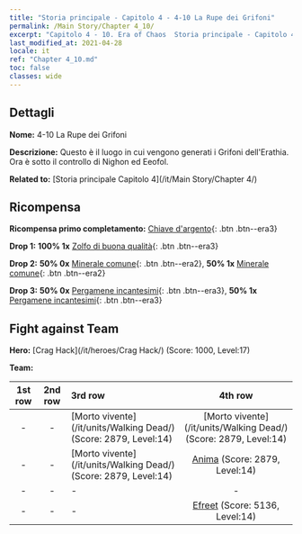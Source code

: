 ```yaml
---
title: "Storia principale - Capitolo 4 - 4-10 La Rupe dei Grifoni"
permalink: /Main Story/Chapter 4_10/
excerpt: "Capitolo 4 - 10. Era of Chaos  Storia principale - Capitolo 4_10. 4-10 La Rupe dei Grifoni"
last_modified_at: 2021-04-28
locale: it
ref: "Chapter 4_10.md"
toc: false
classes: wide
---
```


## Dettagli

 **Nome:** 4-10 La Rupe dei Grifoni

 **Descrizione:** Questo è il luogo in cui vengono generati i Grifoni dell'Erathia. Ora è sotto il controllo di Nighon ed Eeofol.

 **Related to:** [Storia principale Capitolo 4](/it/Main Story/Chapter 4/)

## Ricompensa

 **Ricompensa primo completamento:** [Chiave d'argento](/ItemsIT/con_693/){: .btn .btn--era3}

 **Drop 1:** **100% 1x** [Zolfo di buona qualità](/ItemsIT/mat_15/){: .btn .btn--era3}

 **Drop 2:** **50% 0x** [Minerale comune](/ItemsIT/mat_6/){: .btn .btn--era2}, **50% 1x** [Minerale comune](/ItemsIT/mat_6/){: .btn .btn--era2}

 **Drop 3:** **50% 0x** [Pergamene incantesimi](/ItemsIT/con_694/){: .btn .btn--era3}, **50% 1x** [Pergamene incantesimi](/ItemsIT/con_694/){: .btn .btn--era3}


## Fight against Team
 **Hero:** [Crag Hack](/it/heroes/Crag Hack/) (Score: 1000, Level:17)

 **Team:**


  | 1st row | 2nd row | 3rd row | 4th row |
  |:----:|:----:|:----|:----:|
  | - | - | [Morto vivente](/it/units/Walking Dead/) (Score: 2879, Level:14)  | [Morto vivente](/it/units/Walking Dead/) (Score: 2879, Level:14)  |
  | - | - | [Morto vivente](/it/units/Walking Dead/) (Score: 2879, Level:14)  | [Anima](/it/units/Wight/) (Score: 2879, Level:14)  |
  | - | - | - | - |
  | - | - | - | [Efreet](/it/units/Efreeti/) (Score: 5136, Level:14)  |


